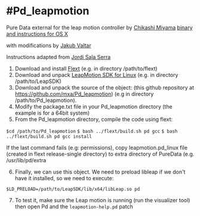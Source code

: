 #Pd_leapmotion
=============

Pure Data external for the leap motion controller by [Chikashi Miyama](https://github.com/chikashimiyama/Pd_leapmotion) [binary and instructions for OS X](http://puredatajapan.info/?page_id=1514)

with modifications by [Jakub Valtar](https://github.com/JakubValtar/Pd_leapmotion)

Instructions adapted from [Jordi Sala Serra](http://musa.poperbu.net/index.php/tecnologia-seccions-30/-puredata-seccions-45/129-installing-leapmotion-puredata-external-on-linux)

1. Download and install [Flext](https://github.com/grrrr/flext) (e.g. in directory /path/to/flext)
2. Download and unpack [LeapMotion SDK for Linux](https://developer.leapmotion.com/downloads) (e.g. in directory /path/to/LeapSDK)
3. Download and unpack the source of the object: (this github repository at https://github.com/mxa/Pd_leapmotion) (e.g in directory /path/to/Pd_leapmotion).
4. Modify the package.txt file in your Pd_leapmotion directory (the example is for a 64bit system)
5. From the Pd_leapmotion directory, compile the code using flext:

  `$cd /path/to/Pd_leapmotion`
  `$ bash ../flext/build.sh pd gcc`
  `$ bash ../flext/build.sh pd gcc install`

  If the last command fails (e.g: permissions), copy  leapmotion.pd_linux file (created in flext release-single directory) to extra    directory of PureData (e.g. /usr/lib/pd/extra

6. Finally, we can use this object. We need to preload libleap if we don't have it installed, so we need to execute:

  `$LD_PRELOAD=/path/to/LeapSDK/lib/x64/libLeap.so pd`

7. To test it, make sure the Leap motion is running (run the visualizer tool) then open Pd and the `leapmotion-help.pd` patch
